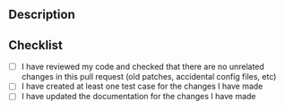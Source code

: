 ## Description

<!-- Write and explain of the changes introduced by this PR for the reviewers to fully understand -->

## Checklist

<!-- Please check everything that applies: -->

- [ ] I have reviewed my code and checked that there are no unrelated changes in this pull request (old patches, accidental config files, etc)
- [ ] I have created at least one test case for the changes I have made
- [ ] I have updated the documentation for the changes I have made
